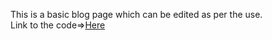 This is a basic blog page which can be edited as per the use.
<br>
Link to the code=><a href="https://arkachau05.github.io/Code-collections/Progarms/Phone%20Number%20Checker/phnumber.html" target="_blank">Here</a>
